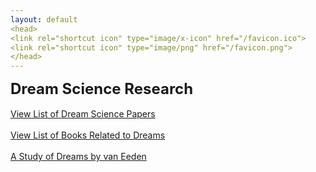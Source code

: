 ```yaml
---
layout: default
<head>
<link rel="shortcut icon" type="image/x-icon" href="/favicon.ico">
<link rel="shortcut icon" type="image/png" href="/favicon.png">
</head>
---
```


<b><font size="5">Dream Science Research</font></b>
<br>
<br>
[View List of Dream Science Papers](https://www.zotero.org/linkdaniel/collections/4SDA6EXF/items/CKR89TYY/item-list)
<br>
<br>
[View List of Books Related to Dreams](https://www.goodreads.com/review/list/95737422-link-daniel?ref=nav_mybooks&shelf=dreams)
<br>
<br>
[A Study of Dreams by van Eeden](/dreamsvaneeden)

